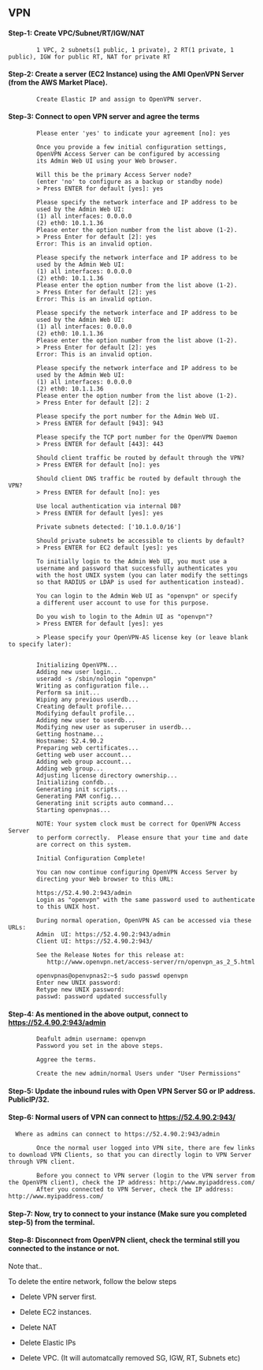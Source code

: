 
## VPN

#### Step-1: Create VPC/Subnet/RT/IGW/NAT
  
			1 VPC, 2 subnets(1 public, 1 private), 2 RT(1 private, 1 public), IGW for public RT, NAT for private RT
	
#### Step-2: Create a server (EC2 Instance) using the AMI OpenVPN Server (from the AWS Market Place).

			Create Elastic IP and assign to OpenVPN server.
      
#### Step-3: Connect to open VPN server and agree the terms

			Please enter 'yes' to indicate your agreement [no]: yes

			Once you provide a few initial configuration settings,
			OpenVPN Access Server can be configured by accessing
			its Admin Web UI using your Web browser.

			Will this be the primary Access Server node?
			(enter 'no' to configure as a backup or standby node)
			> Press ENTER for default [yes]: yes

			Please specify the network interface and IP address to be
			used by the Admin Web UI:
			(1) all interfaces: 0.0.0.0
			(2) eth0: 10.1.1.36
			Please enter the option number from the list above (1-2).
			> Press Enter for default [2]: yes
			Error: This is an invalid option.

			Please specify the network interface and IP address to be
			used by the Admin Web UI:
			(1) all interfaces: 0.0.0.0
			(2) eth0: 10.1.1.36
			Please enter the option number from the list above (1-2).
			> Press Enter for default [2]: yes
			Error: This is an invalid option.

			Please specify the network interface and IP address to be
			used by the Admin Web UI:
			(1) all interfaces: 0.0.0.0
			(2) eth0: 10.1.1.36
			Please enter the option number from the list above (1-2).
			> Press Enter for default [2]: yes
			Error: This is an invalid option.

			Please specify the network interface and IP address to be
			used by the Admin Web UI:
			(1) all interfaces: 0.0.0.0
			(2) eth0: 10.1.1.36
			Please enter the option number from the list above (1-2).
			> Press Enter for default [2]: 2

			Please specify the port number for the Admin Web UI.
			> Press ENTER for default [943]: 943

			Please specify the TCP port number for the OpenVPN Daemon
			> Press ENTER for default [443]: 443

			Should client traffic be routed by default through the VPN?
			> Press ENTER for default [no]: yes

			Should client DNS traffic be routed by default through the VPN?
			> Press ENTER for default [no]: yes

			Use local authentication via internal DB?
			> Press ENTER for default [yes]: yes

			Private subnets detected: ['10.1.0.0/16']

			Should private subnets be accessible to clients by default?
			> Press ENTER for EC2 default [yes]: yes

			To initially login to the Admin Web UI, you must use a
			username and password that successfully authenticates you
			with the host UNIX system (you can later modify the settings
			so that RADIUS or LDAP is used for authentication instead).

			You can login to the Admin Web UI as "openvpn" or specify
			a different user account to use for this purpose.

			Do you wish to login to the Admin UI as "openvpn"?
			> Press ENTER for default [yes]: yes

			> Please specify your OpenVPN-AS license key (or leave blank to specify later):


			Initializing OpenVPN...
			Adding new user login...
			useradd -s /sbin/nologin "openvpn"
			Writing as configuration file...
			Perform sa init...
			Wiping any previous userdb...
			Creating default profile...
			Modifying default profile...
			Adding new user to userdb...
			Modifying new user as superuser in userdb...
			Getting hostname...
			Hostname: 52.4.90.2
			Preparing web certificates...
			Getting web user account...
			Adding web group account...
			Adding web group...
			Adjusting license directory ownership...
			Initializing confdb...
			Generating init scripts...
			Generating PAM config...
			Generating init scripts auto command...
			Starting openvpnas...

			NOTE: Your system clock must be correct for OpenVPN Access Server
			to perform correctly.  Please ensure that your time and date
			are correct on this system.

			Initial Configuration Complete!

			You can now continue configuring OpenVPN Access Server by
			directing your Web browser to this URL:

			https://52.4.90.2:943/admin
			Login as "openvpn" with the same password used to authenticate
			to this UNIX host.

			During normal operation, OpenVPN AS can be accessed via these URLs:
			Admin  UI: https://52.4.90.2:943/admin
			Client UI: https://52.4.90.2:943/

			See the Release Notes for this release at:
			   http://www.openvpn.net/access-server/rn/openvpn_as_2_5.html

			openvpnas@openvpnas2:~$ sudo passwd openvpn
			Enter new UNIX password:
			Retype new UNIX password:
			passwd: password updated successfully

#### Step-4: As mentioned in the above output, connect to https://52.4.90.2:943/admin

			Deafult admin username: openvpn
			Password you set in the above steps.

			Aggree the terms.

			Create the new admin/normal Users under "User Permissions"

#### Step-5: Update the inbound rules with Open VPN Server SG or IP address. PublicIP/32.

#### Step-6: Normal users of VPN can connect to https://52.4.90.2:943/
		
      Where as admins can connect to https://52.4.90.2:943/admin

			Once the normal user logged into VPN site, there are few links to download VPN Clients, so that you can directly login to VPN Server through VPN client.

			Before you connect to VPN server (login to the VPN server from the OpenVPN client), check the IP address: http://www.myipaddress.com/
			After you connected to VPN Server, check the IP address: http://www.myipaddress.com/

#### Step-7: Now, try to connect to your instance (Make sure you completed step-5) from the terminal.

#### Step-8: Disconnect from OpenVPN client, check the terminal still you connected to the instance or not.

Note that..

To delete the entire network, follow the below steps

* Delete VPN server first.

* Delete EC2 instances.

* Delete NAT

* Delete Elastic IPs

* Delete VPC. (It will automatcally removed SG, IGW, RT, Subnets etc)
